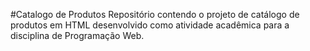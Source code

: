 #Catalogo de Produtos
Repositório contendo o projeto de catálogo de produtos em HTML desenvolvido como atividade acadêmica para a disciplina de Programação Web.




